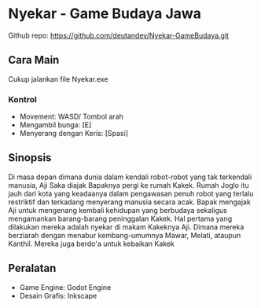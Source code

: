 # Nyekar - Game Budaya Jawa
Github repo: https://github.com/deutandev/Nyekar-GameBudaya.git

## Cara Main
Cukup jalankan file Nyekar.exe

### Kontrol
- Movement: WASD/ Tombol arah
- Mengambil bunga: [E]
- Menyerang dengan Keris: [Spasi]

## Sinopsis
Di masa depan dimana dunia dalam kendali robot-robot yang tak terkendali manusia, Aji Saka diajak Bapaknya pergi ke rumah Kakek. Rumah Joglo itu jauh dari kota yang keadaanya dalam pengawasan penuh robot yang terlalu restriktif dan terkadang menyerang manusia secara acak. Bapak mengajak Aji untuk mengenang kembali kehidupan yang berbudaya sekaligus mengamankan barang-barang peninggalan Kakek.
Hal pertama yang dilakukan mereka adalah nyekar di makam Kakeknya Aji. Dimana mereka berziarah dengan menabur kembang-umumnya Mawar, Melati, ataupun Kanthil. Mereka juga berdo'a untuk kebaikan Kakek

## Peralatan
- Game Engine: Godot Engine
- Desain Grafis: Inkscape
